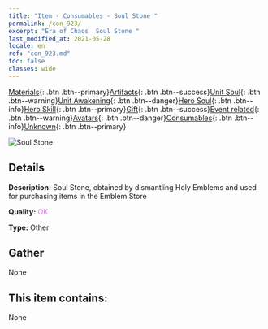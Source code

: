 ```yaml
---
title: "Item - Consumables - Soul Stone "
permalink: /con_923/
excerpt: "Era of Chaos  Soul Stone "
last_modified_at: 2021-05-28
locale: en
ref: "con_923.md"
toc: false
classes: wide
---
```

 [Materials](/Items/){: .btn .btn--primary}[Artifacts](/Items/Artifacts/){: .btn .btn--success}[Unit Soul](/Items/UnitSoul/){: .btn .btn--warning}[Unit Awakening](/Items/UnitAwakening/){: .btn .btn--danger}[Hero Soul](/Items/HeroSoul/){: .btn .btn--info}[Hero Skill](/Items/HeroSkill/){: .btn .btn--primary}[Gift](/Items/Gift/){: .btn .btn--success}[Event related](/Items/Events/){: .btn .btn--warning}[Avatars](/Items/Avatars/){: .btn .btn--danger}[Consumables](/Items/Consumables/){: .btn .btn--info}[Unknown](/Items/Unknown/){: .btn .btn--primary}

 ![Soul Stone ](/images/t/i_40011.png)

## Details
 **Description:** Soul Stone, obtained by dismantling Holy Emblems and used for purchasing items in the Emblem Store

 **Quality:** <span style="color: #DA70D6">OK</span>

 **Type:** Other

## Gather

  None

## This item contains:

  None

